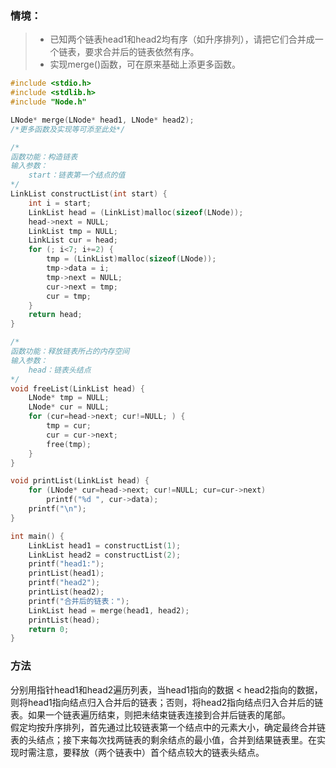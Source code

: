 ### 情境：

> - 已知两个链表head1和head2均有序（如升序排列），请把它们合并成一个链表，要求合并后的链表依然有序。<br>
> - 实现merge()函数，可在原来基础上添更多函数。

```C++
#include <stdio.h>
#include <stdlib.h>
#include "Node.h"

LNode* merge(LNode* head1, LNode* head2);
/*更多函数及实现等可添至此处*/

/*
函数功能：构造链表
输入参数：
	start：链表第一个结点的值
*/
LinkList constructList(int start) {
	int i = start;
	LinkList head = (LinkList)malloc(sizeof(LNode));
	head->next = NULL;
	LinkList tmp = NULL;
	LinkList cur = head;
	for (; i<7; i+=2) {
		tmp = (LinkList)malloc(sizeof(LNode));
		tmp->data = i;
		tmp->next = NULL;
		cur->next = tmp;
		cur = tmp;
	}
	return head;
}

/*
函数功能：释放链表所占的内存空间
输入参数：
	head：链表头结点
*/
void freeList(LinkList head) {
	LNode* tmp = NULL;
	LNode* cur = NULL;
	for (cur=head->next; cur!=NULL; ) {
		tmp = cur;
		cur = cur->next;
		free(tmp);
	}
}

void printList(LinkList head) {
	for (LNode* cur=head->next; cur!=NULL; cur=cur->next)
		printf("%d ", cur->data);
	printf("\n");
}

int main() {
	LinkList head1 = constructList(1);
	LinkList head2 = constructList(2);
	printf("head1:");
	printList(head1);
	printf("head2");
	printList(head2);
	printf("合并后的链表：");
	LinkList head = merge(head1, head2);
	printList(head);
	return 0;
}
```

### 方法
分别用指针head1和head2遍历列表，当head1指向的数据 < head2指向的数据，则将head1指向结点归入合并后的链表；否则，将head2指向结点归入合并后的链表。如果一个链表遍历结束，则把未结束链表连接到合并后链表的尾部。<br>
假定均按升序排列，首先通过比较链表第一个结点中的元素大小，确定最终合并链表的头结点；接下来每次找两链表的剩余结点的最小值，合并到结果链表里。在实现时需注意，要释放（两个链表中）首个结点较大的链表头结点。
